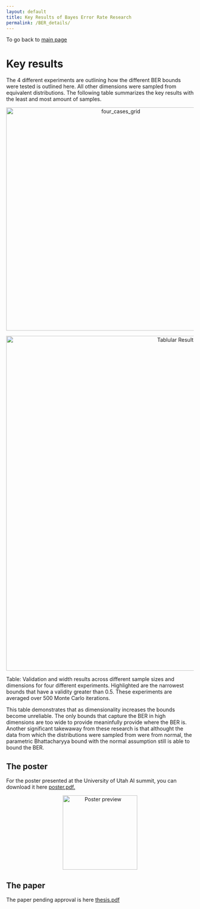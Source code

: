 ```yaml
---
layout: default
title: Key Results of Bayes Error Rate Research  
permalink: /BER_details/
---
```


To go back to [main page](/)

# Key results
The 4 different experiments are outlining how the different BER bounds were tested is outlined here. All other dimensions were sampled from equivalent distributions.  The following table summarizes the key results with the least and most amount of samples. 

<p align="center">
<img src="https://github.com/user-attachments/assets/78d4b5c4-ef18-4a1b-9232-7bdb6115005e" alt="four_cases_grid" width="600"/>
</p>

<p align="center">
 <img src="https://github.com/user-attachments/assets/eeec758b-7045-4f15-8b91-221681eec041" alt="Tablular Results" width="900"/>
 </p>

 Table: Validation and width results across different sample sizes and dimensions for four different experiments. Highlighted are
the narrowest bounds that have a validity greater than 0.5. These experiments are averaged over 500 Monte Carlo iterations.


This table demonstrates that as dimensionality increases the bounds become unreliable. The only bounds that capture the BER in high dimensions are too wide to provide meaninfully provide where the BER is.  Another significant takewaway from these research is that althought the data from which the distributions were sampled from were from normal, the parametric Bhattacharyya bound with the normal assumption still is able to bound the BER.

## The poster

For the poster presented at the University of Utah AI summit, you can download it here [poster.pdf.](https://github.com/user-attachments/files/20787933/poster_U_AI_summit.-.updated.pdf)

<p align="center">
 <img src="https://github.com/user-attachments/assets/4295efb5-65cf-447f-a069-4efaf518d0ab" alt="Poster preview" width="200"/>
 </p>


## The paper

The paper pending approval is here [thesis.pdf](https://github.com/user-attachments/files/20680357/thesis_pending.pdf)
